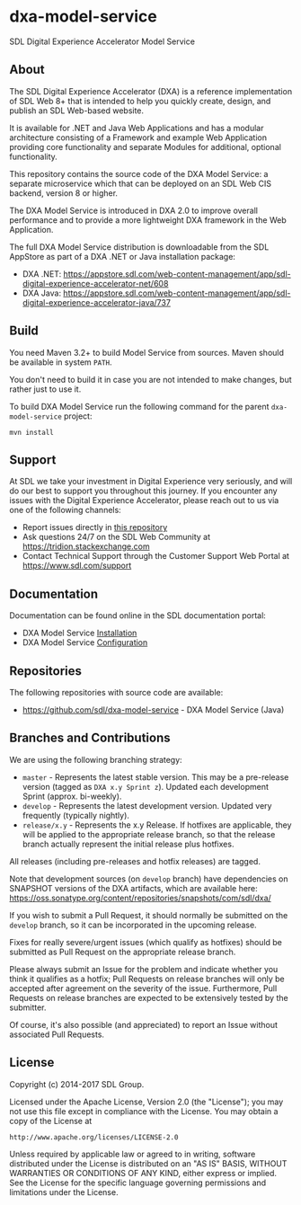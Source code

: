dxa-model-service
===
SDL Digital Experience Accelerator Model Service


About
-----
The SDL Digital Experience Accelerator (DXA) is a reference implementation of SDL Web 8+ that is intended to help you quickly create, design, and publish an SDL Web-based website.

It is available for .NET and Java Web Applications and has a modular architecture consisting of a Framework and example Web Application providing core functionality and separate Modules for additional, optional functionality. 

This repository contains the source code of the DXA Model Service: a separate microservice which that can be deployed on an SDL Web CIS backend, version 8 or higher.

The DXA Model Service is introduced in DXA 2.0 to improve overall performance and to provide a more lightweight DXA framework in the Web Application.


The full DXA Model Service distribution is downloadable from the SDL AppStore as part of a DXA .NET or Java installation package:
- DXA .NET: https://appstore.sdl.com/web-content-management/app/sdl-digital-experience-accelerator-net/608
- DXA Java: https://appstore.sdl.com/web-content-management/app/sdl-digital-experience-accelerator-java/737


Build
-----

You need Maven 3.2+ to build Model Service from sources. Maven should be available in system `PATH`. 

You don't need to build it in case you are not intended to make changes, but rather just to use it.  
    
To build DXA Model Service run the following command for the parent `dxa-model-service` project:

    mvn install 

Support
---------------
At SDL we take your investment in Digital Experience very seriously, and will do our best to support you throughout this journey. 
If you encounter any issues with the Digital Experience Accelerator, please reach out to us via one of the following channels:

- Report issues directly in [this repository](https://github.com/sdl/dxa-model-service/issues)
- Ask questions 24/7 on the SDL Web Community at https://tridion.stackexchange.com
- Contact Technical Support through the Customer Support Web Portal at https://www.sdl.com/support


Documentation
-------------
Documentation can be found online in the SDL documentation portal:

 - DXA Model Service [Installation](http://docs.sdl.com/LiveContent/content/en-US/SDL%20DXA-v9/GUID-2CF89E5B-D84C-498F-A65A-920EFC26A5A4)
 - DXA Model Service [Configuration](http://docs.sdl.com/LiveContent/content/en-US/SDL%20DXA-v9/GUID-53CC0D55-BD37-4874-A2F9-52F5DA831E13)


Repositories
------------
The following repositories with source code are available:

 - https://github.com/sdl/dxa-model-service - DXA Model Service (Java)


Branches and Contributions
--------------------------
We are using the following branching strategy:

 - `master` - Represents the latest stable version. This may be a pre-release version (tagged as `DXA x.y Sprint z`). Updated each development Sprint (approx. bi-weekly).
 - `develop` - Represents the latest development version. Updated very frequently (typically nightly).
 - `release/x.y` - Represents the x.y Release. If hotfixes are applicable, they will be applied to the appropriate release branch, so that the release branch actually represent the initial release plus hotfixes.

All releases (including pre-releases and hotfix releases) are tagged. 

Note that development sources (on `develop` branch) have dependencies on SNAPSHOT versions of the DXA artifacts, which are available here: https://oss.sonatype.org/content/repositories/snapshots/com/sdl/dxa/

If you wish to submit a Pull Request, it should normally be submitted on the `develop` branch, so it can be incorporated in the upcoming release.

Fixes for really severe/urgent issues (which qualify as hotfixes) should be submitted as Pull Request on the appropriate release branch.

Please always submit an Issue for the problem and indicate whether you think it qualifies as a hotfix; Pull Requests on release branches will only be accepted after agreement on the severity of the issue.
Furthermore, Pull Requests on release branches are expected to be extensively tested by the submitter.

Of course, it's also possible (and appreciated) to report an Issue without associated Pull Requests.


License
-------
Copyright (c) 2014-2017 SDL Group.

Licensed under the Apache License, Version 2.0 (the "License");
you may not use this file except in compliance with the License.
You may obtain a copy of the License at

	http://www.apache.org/licenses/LICENSE-2.0

Unless required by applicable law or agreed to in writing, software distributed under the License is distributed on an "AS IS" BASIS, WITHOUT WARRANTIES OR CONDITIONS OF ANY KIND, either express or implied.
See the License for the specific language governing permissions and limitations under the License.
